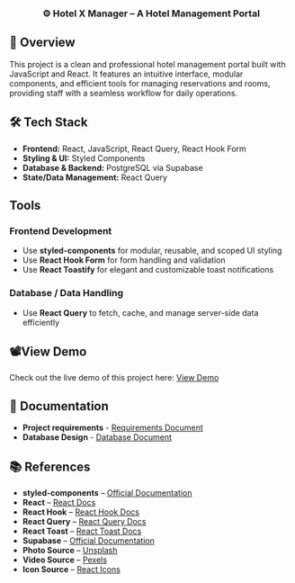 <h3 align="center">⚙️ Hotel X Manager – A Hotel Management Portal</h3>

## 💬 Overview
This project is a clean and professional hotel management portal built with JavaScript and React. It features an intuitive interface, modular components, and efficient tools for managing reservations and rooms, providing staff with a seamless workflow for daily operations.


## 🛠 Tech Stack
- **Frontend:** React, JavaScript, React Query, React Hook Form  
- **Styling & UI:** Styled Components  
- **Database & Backend:** PostgreSQL via Supabase  
- **State/Data Management:** React Query  

## Tools
### Frontend Development
- Use **styled-components** for modular, reusable, and scoped UI styling  
- Use **React Hook Form** for form handling and validation  
- Use **React Toastify** for elegant and customizable toast notifications  

### Database / Data Handling
- Use **React Query** to fetch, cache, and manage server-side data efficiently 

## 📽️View Demo
Check out the live demo of this project here: [View Demo](https://christy-demo-hotel-x-manager.netlify.app/)

## 📄 Documentation
- **Project requirements** - [Requirements Document](./docs/Requirements.md)
- **Database Design** - [Database Document](./docs/database.md)

## 📚 References
- **styled-components** – [Official Documentation](https://styled-components.com/docs)
- **React** – [React Docs](https://react.dev/)
- **React Hook** – [React Hook Docs](https://react-hook-form.com/)
- **React Query** – [React Query Docs](https://tanstack.com/query/latest)
- **React Toast** – [React Toast Docs](https://react-hot-toast.com/)
- **Supabase** – [Official Documentation](https://supabase.com/docs)
- **Photo Source** – [Unsplash](https://unsplash.com)
- **Video Source** – [Pexels](https://pexels.com)
- **Icon Source** – [React Icons](https://react-icons.github.io/react-icons/)

